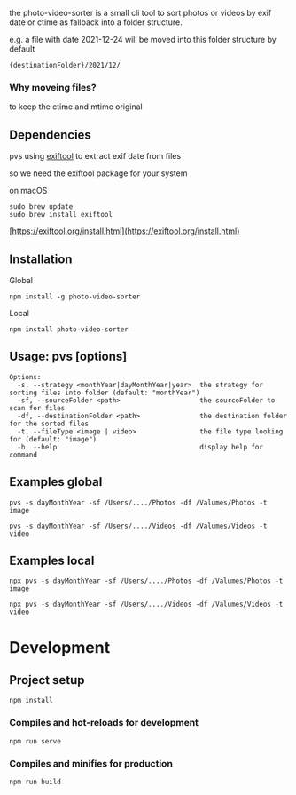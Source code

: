 the photo-video-sorter is a small cli tool to sort photos or videos by exif date or ctime as fallback into a folder structure. 

e.g. a file with date 2021-12-24 will be moved into this folder structure by default
```
{destinationFolder}/2021/12/
```

### Why moveing files?
to keep the ctime and mtime original

## Dependencies
pvs using [exiftool](https://www.npmjs.com/package/exiftool) to extract exif date from files

so we need the exiftool package for your system

on macOS
```
sudo brew update
sudo brew install exiftool
```
[https://exiftool.org/install.html](https://exiftool.org/install.html)


## Installation

Global
```
npm install -g photo-video-sorter
```

Local
```
npm install photo-video-sorter
```

## Usage: pvs [options]
```
Options:
  -s, --strategy <monthYear|dayMonthYear|year>  the strategy for sorting files into folder (default: "monthYear")
  -sf, --sourceFolder <path>                    the sourceFolder to scan for files
  -df, --destinationFolder <path>               the destination folder for the sorted files
  -t, --fileType <image | video>                the file type looking for (default: "image")
  -h, --help                                    display help for command
```

## Examples global
```
pvs -s dayMonthYear -sf /Users/..../Photos -df /Valumes/Photos -t image

pvs -s dayMonthYear -sf /Users/..../Videos -df /Valumes/Videos -t video
```

## Examples local
```
npx pvs -s dayMonthYear -sf /Users/..../Photos -df /Valumes/Photos -t image

npx pvs -s dayMonthYear -sf /Users/..../Videos -df /Valumes/Videos -t video
```

# Development 
## Project setup
```
npm install
```
### Compiles and hot-reloads for development
```
npm run serve
```

### Compiles and minifies for production
```
npm run build
```
